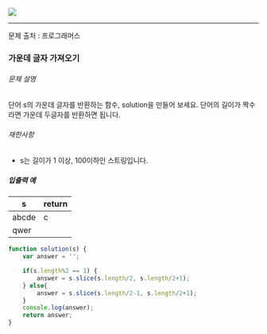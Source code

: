 ![](https://images.velog.io/post-images/leejh3224/619516b0-e892-11e8-98f5-997ef3c38110/what-is-an-algorithm-featured.png)

------

문제 출처 : 프로그래머스

### 가운데 글자 가져오기

###### 문제 설명

단어 s의 가운데 글자를 반환하는 함수, solution을 만들어 보세요. 단어의 길이가 짝수라면 가운데 두글자를 반환하면 됩니다.

###### 재한사항

- s는 길이가 1 이상, 100이하인 스트링입니다.

##### 입출력 예

| s     | return |
| ----- | ------ |
| abcde | c      |
| qwer  |        |


~~~~javascript
function solution(s) {
    var answer = '';

    if(s.length%2 == 1) {
        answer = s.slice(s.length/2, s.length/2+1);
    } else{
        answer = s.slice(s.length/2-1, s.length/2+1);
    }
	console.log(answer);
    return answer;
}
~~~~

